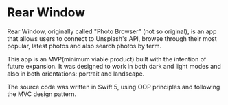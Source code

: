 # Rear Window

Rear Window, originally called "Photo Browser" (not so original), is an app that allows users to connect to Unsplash's API, browse through their most popular, latest photos and also search photos by term.

This app is an MVP(minimum viable product) built with the intention of future expansion. It was designed to work in both dark and light modes and also in both orientations: portrait and landscape.

The source code was written in Swift 5, using OOP principles and following the MVC design pattern.
